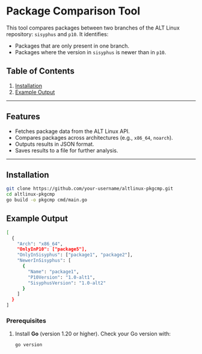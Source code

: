 
# Package Comparison Tool

This tool compares packages between two branches of the ALT Linux repository: `sisyphus` and `p10`. It identifies:
- Packages that are only present in one branch.
- Packages where the version in `sisyphus` is newer than in `p10`.

## Table of Contents

1. [Installation](#installation)
2. [Example Output](#example-output)
---

## Features

- Fetches package data from the ALT Linux API.
- Compares packages across architectures (e.g., `x86_64`, `noarch`).
- Outputs results in JSON format.
- Saves results to a file for further analysis.

---

## Installation
```bash
git clone https://github.com/your-username/altlinux-pkgcmp.git
cd altlinux-pkgcmp
go build -o pkgcmp cmd/main.go
```
## Example Output
```bash
[
  {
    "Arch": "x86_64",
    "OnlyInP10": ["package5"],
    "OnlyInSisyphus": ["package1", "package2"],
    "NewerInSisyphus": [
      {
        "Name": "package1",
        "P10Version": "1.0-alt1",
        "SisyphusVersion": "1.0-alt2"
      }
    ]
  }
]
```
### Prerequisites

1. Install **Go** (version 1.20 or higher). Check your Go version with:
   ```bash
   go version